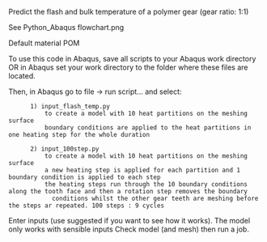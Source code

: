 Predict the flash and bulk temperature of a polymer gear (gear ratio: 1:1)

See Python_Abaqus flowchart.png

Default material POM

To use this code in Abaqus, save all scripts to your Abaqus work directory OR in Abaqus set your work directory to the folder where these files are located.

Then, in Abaqus go to file -> run script... and select:

          1) input_flash_temp.py
              to create a model with 10 heat partitions on the meshing surface
              boundary conditions are applied to the heat partitions in one heating step for the whole duration

          2) input_100step.py
              to create a model with 10 heat partitions on the meshing surface
              a new heating step is applied for each partition and 1 boundary condition is applied to each step
              the heating steps run through the 10 boundary conditions along the tooth face and then a rotation step removes the boundary
                conditions whilst the other gear teeth are meshing before the steps ar repeated. 100 steps : 9 cycles
                
                
Enter inputs (use suggested if you want to see how it works). The model only works with sensible inputs
Check model (and mesh) then run a job.
